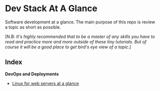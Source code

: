 # Dev Stack At A Glance

Software development at a glance. The main purpose of this repo is review a topic as short as possible.  
  
[N.B: _It's highly recommended that to be a master of any skills you have to read and practice more and more outside of these tiny tutorials. But of course it will be a good place to get bird's eye view of a topic._]

## Index

**DevOps and Deployments**
- [Linux for web servers at a glance](linux-for-web-servers-at-a-glance)
